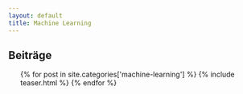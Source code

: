 ```yaml
---
layout: default
title: Machine Learning
---
```


## Beiträge

<ul>
{% for post in site.categories['machine-learning'] %}
{% include teaser.html %}
{% endfor %}
</ul>
